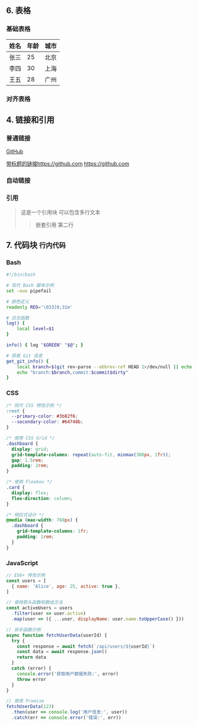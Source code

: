 ## 6. 表格

### 基础表格
| 姓名 | 年龄 | 城市 |
|------|------|------|
| 张三 | 25   | 北京 |
| 李四 | 30   | 上海 |
| 王五 | 28   | 广州 |

### 对齐表格
## 4. 链接和引用

### 普通链接
[GitHub](https://github.com)

[带标题的链接](https://github.com "GitHub 主页")https://github.com
<https://github.com>

### 自动链接


### 引用
> 这是一个引用块
> 可以包含多行文本
>
> > 嵌套引用
> > 第二行

## 7. 代码块 `行内代码`

### Bash
```bash
#!/bin/bash

# 现代 Bash 脚本示例
set -euo pipefail

# 颜色定义
readonly RED='\033[0;31m'

# 日志函数
log() {
    local level=$1
}

info() { log "$GREEN" "$@"; }

# 获取 Git 信息
get_git_info() {
    local branch=$(git rev-parse --abbrev-ref HEAD 2>/dev/null || echo "unknown")
    echo "branch:$branch,commit:$commit$dirty"
}
```

### CSS
```css
/* 现代 CSS 特性示例 */
:root {
  --primary-color: #3b82f6;
  --secondary-color: #64748b;
}

/* 使用 CSS Grid */
.dashboard {
  display: grid;
  grid-template-columns: repeat(auto-fit, minmax(300px, 1fr));
  gap: 1.5rem;
  padding: 2rem;
}

/* 使用 Flexbox */
.card {
  display: flex;
  flex-direction: column;
}

/* 响应式设计 */
@media (max-width: 768px) {
  .dashboard {
    grid-template-columns: 1fr;
    padding: 1rem;
  }
}
```

### JavaScript
```javascript
// ES6+ 特性示例
const users = [
  { name: 'Alice', age: 25, active: true },
]

// 使用箭头函数和数组方法
const activeUsers = users
  .filter(user => user.active)
  .map(user => ({ ...user, displayName: user.name.toUpperCase() }))

// 异步函数示例
async function fetchUserData(userId) {
  try {
    const response = await fetch(`/api/users/${userId}`)
    const data = await response.json()
    return data
  }
  catch (error) {
    console.error('获取用户数据失败:', error)
    throw error
  }
}

// 使用 Promise
fetchUserData(123)
  .then(user => console.log('用户信息:', user))
  .catch(err => console.error('错误:', err))
```
